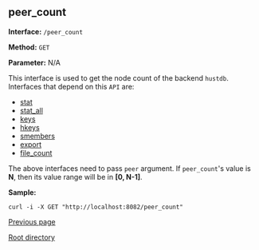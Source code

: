 ## peer_count ##

**Interface:** `/peer_count`

**Method:** `GET`

**Parameter:** N/A

This interface is used to get the node count of the backend `hustdb`. Interfaces that depend on this `API` are:   

* [stat](stat.md)
* [stat_all](stat_all.md)
* [keys](keys.md)
* [hkeys](hkeys.md)
* [smembers](smembers.md)
* [export](export.md)
* [file_count](file_count.md)

The above interfaces need to pass `peer` argument. If `peer_count`'s value is **N**, then its value range will be in **[0, N-1]**. 

**Sample:**

    curl -i -X GET "http://localhost:8082/peer_count"

[Previous page](../ha.md)

[Root directory](../../index.md)